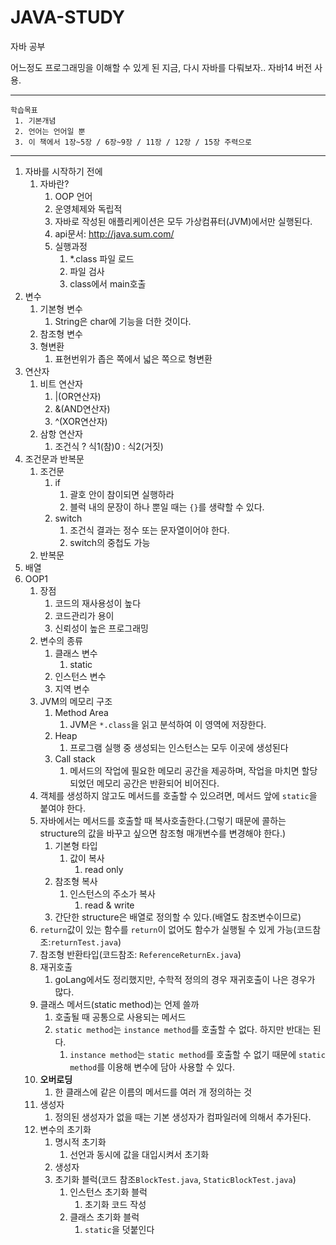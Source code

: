 # JAVA-STUDY
자바 공부

어느정도 프로그래밍을 이해할 수 있게 된 지금, 다시 자바를 다뤄보자..
자바14 버전 사용.


------------------------------------------

    학습목표
     1. 기본개념
     2. 언어는 언어일 뿐 
     3. 이 책에서 1장~5장 / 6장~9장 / 11장 / 12장 / 15장 주력으로


<hr>

1. 자바를 시작하기 전에
   1. 자바란?
      1. OOP 언어
      2. 운영체제와 독립적
      3. 자바로 작성된 애플리케이션은 모두 가상컴퓨터(JVM)에서만 실행된다.
      4. api문서: http://java.sum.com/
      5. 실행과정
         1. *.class 파일 로드
         2. 파일 검사
         3. class에서 main호출
2. 변수
   1. 기본형 변수
      1. String은 char에 기능을 더한 것이다.
   2. 참조형 변수
   3. 형변환
      1. 표현번위가 좁은 쪽에서 넓은 쪽으로 형변환
3. 연산자
   1. 비트 연산자
      1. |(OR연산자)
      2. &(AND연산자)
      3. ^(XOR연산자)
   2. 삼항 연산자
      1. 조건식 ? 식1(참)0 : 식2(거짓)
4. 조건문과 반복문
   1. 조건문
      1. if
         1. 괄호 안이 참이되면 실행하라
         2. 블럭 내의 문장이 하나 뿐일 때는 ``{}``를 생략할 수 있다.
      2. switch
         1. 조건식 결과는 정수 또는 문자열이어야 한다.
         2. switch의 중첩도 가능
   2. 반복문
5. 배열
6. OOP1
   1. 장점
      1. 코드의 재사용성이 높다
      2. 코드관리가 용이
      3. 신뢰성이 높은 프로그래밍
   2. 변수의 종류
      1. 클래스 변수
         1. static
      2. 인스턴스 변수
      3. 지역 변수
   3. JVM의 메모리 구조
      1. Method Area
         1. JVM은 ``*.class``을 읽고 분석하여 이 영역에 저장한다.
      2. Heap
         1. 프로그램 실행 중 생성되는 인스턴스는 모두 이곳에 생성된다
      3. Call stack
         1. 메서드의 작업에 필요한 메모리 공간을 제공하며, 작업을 마치면 할당되었던 메모리 공간은 반환되어 비어진다.
   4. 객체를 생성하지 않고도 메서드를 호출할 수 있으려면, 메서드 앞에 ``static``을 붙여야 한다.
   5. 자바에서는 메서드를 호출할 때 복사호출한다.(그렇기 때문에 콜하는 structure의 값을 바꾸고 싶으면 참조형 매개변수를 변경해야 한다.)
      1. 기본형 타입
         1. 값이 복사
            1. read only
      2. 참조형 복사
         1. 인스턴스의 주소가 복사
            1. read & write
      3. 간단한 structure은 배열로 정의할 수 있다.(배열도 참조변수이므로)
   6. ``return``값이 있는 함수를 ``return``이 없어도 함수가 실행될 수 있게 가능(코드참조:``returnTest.java``)
   7. 참조형 반환타입(코드참조: ``ReferenceReturnEx.java``)
   8. 재귀호출
      1. goLang에서도 정리했지만, 수학적 정의의 경우 재귀호출이 나은 경우가 많다.
   9.  클래스 메서드(static method)는 언제 쓸까
       1.  호출될 때 공통으로 사용되는 메서드
       2.  ``static method``는 ``instance method``를 호출할 수 없다. 하지만 반대는 된다. 
           1.  ``instance method``는 ``static method``를 호출할 수 없기 때문에 ``static method``를 이용해 변수에 담아 사용할 수 있다.
   10. **오버로딩**
       1.  한 클래스에 같은 이름의 메서드를 여러 개 정의하는 것
   11. 생성자
       1.  정의된 생성자가 없을 때는 기본 생성자가 컴파일러에 의해서 추가된다.
   12. 변수의 초기화
       1.  명시적 초기화
           1.  선언과 동시에 값을 대입시켜서 초기화
       2.  생성자
       3.  초기화 블럭(코드 참조``BlockTest.java``, ``StaticBlockTest.java``)
           1.  인스턴스 초기화 블럭
               1.  초기화 코드 작성
           2.  클래스 초기화 블럭
               1.  ``static``을 덧붙인다